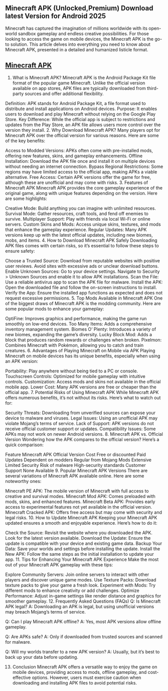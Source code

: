 ## Minecraft APK (Unlocked,Premium) Download latest Version for Android 2025


Minecraft has captured the imagination of millions worldwide with its open-world sandbox gameplay and endless creative possibilities. For those looking to access the game on mobile devices, the Minecraft APK is the go-to solution. This article delves into everything you need to know about Minecraft APK, presented in a detailed and humanized listicle format.

## [ Minecraft APK ](http://apktik.xyz/minecraft-apk-unlockedpremium-download-latest-version-for-android-2025/)

1. What is Minecraft APK?
Minecraft APK is the Android Package Kit file format of the popular game Minecraft. Unlike the official version available on app stores, APK files are typically downloaded from third-party sources and offer additional flexibility.

Definition: APK stands for Android Package Kit, a file format used to distribute and install applications on Android devices.
Purpose: It enables users to download and play Minecraft without relying on the Google Play Store.
Key Difference: While the official app is subject to restrictions and updates from the Play Store, an APK file allows users more control over the version they install.
2. Why Download Minecraft APK?
Many players opt for Minecraft APK over the official version for various reasons. Here are some of the key benefits:

Access to Modded Versions: APKs often come with pre-installed mods, offering new features, skins, and gameplay enhancements.
Offline Installation: Download the APK file once and install it on multiple devices without needing an internet connection.
Bypass Regional Restrictions: Some regions may have limited access to the official app, making APKs a viable alternative.
Free Access: Certain APK versions offer the game for free, although these are unofficial and may come with risks.
3. Features of Minecraft APK
Minecraft APK provides the core gameplay experience of the original game, along with unique features depending on the version. Here are some highlights:

Creative Mode: Build anything you can imagine with unlimited resources.
Survival Mode: Gather resources, craft tools, and fend off enemies to survive.
Multiplayer Support: Play with friends via local Wi-Fi or online servers.
Custom Skins and Mods: Access unique skins, textures, and mods that enhance the gameplay experience.
Regular Updates: Many APK versions keep up with the latest official updates, including new biomes, mobs, and items.
4. How to Download Minecraft APK Safely
Downloading APK files comes with certain risks, so it’s essential to follow these steps to ensure safety:

Choose a Trusted Source:
Download from reputable websites with positive user reviews.
Avoid sites with excessive ads or unclear download buttons.
Enable Unknown Sources:
Go to your device settings.
Navigate to Security > Unknown Sources and enable it to allow APK installations.
Scan the File:
Use a reliable antivirus app to scan the APK file for malware.
Install the APK:
Open the downloaded file and follow the on-screen instructions to install.
Verify the App:
Ensure the installed app functions as expected and does not request excessive permissions.
5. Top Mods Available in Minecraft APK
One of the biggest draws of Minecraft APK is the modding community. Here are some popular mods to enhance your gameplay:

OptiFine: Improves graphics and performance, making the game run smoothly on low-end devices.
Too Many Items: Adds a comprehensive inventory management system.
Biomes O’ Plenty: Introduces a variety of new biomes, expanding the game’s diversity.
Lucky Block Mod: Adds a block that produces random rewards or challenges when broken.
Pixelmon: Combines Minecraft with Pokémon, allowing you to catch and train creatures.
6. Advantages of Playing Minecraft on Mobile via APK
Playing Minecraft on mobile devices has its unique benefits, especially when using an APK version:

Portability: Play anywhere without being tied to a PC or console.
Touchscreen Controls: Optimized for mobile gameplay with intuitive controls.
Customization: Access mods and skins not available in the official mobile app.
Lower Cost: Many APK versions are free or cheaper than the official app.
7. Potential Risks of Using Minecraft APK
While Minecraft APK offers numerous benefits, it’s not without its risks. Here’s what to watch out for:

Security Threats: Downloading from unverified sources can expose your device to malware and viruses.
Legal Issues: Using an unofficial APK may violate Mojang’s terms of service.
Lack of Support: APK versions do not receive official customer support or updates.
Compatibility Issues: Some APKs may not work on newer Android versions.
8. Minecraft APK vs. Official Version
Wondering how the APK compares to the official version? Here’s a quick comparison:

Feature	Minecraft APK	Official Version
Cost	Free or discounted	Paid
Updates	Dependent on modders	Regular from Mojang
Mods	Extensive	Limited
Security	Risk of malware	High-security standards
Customer Support	None	Available
9. Popular Minecraft APK Versions
There are several variations of Minecraft APK available online. Here are some noteworthy ones:

Minecraft PE APK: The mobile version of Minecraft with full access to creative and survival modes.
Minecraft Mod APK: Comes preloaded with mods, skins, and enhanced features.
Minecraft Beta APK: Provides early access to experimental features not yet available in the official version.
Minecraft Cracked APK: Offers free access but may come with security and legal risks.
10. How to Update Minecraft APK
Keeping your Minecraft APK updated ensures a smooth and enjoyable experience. Here’s how to do it:

Check the Source:
Revisit the website where you downloaded the APK.
Look for the latest version available.
Download the Update:
Ensure the update is compatible with your device and existing game data.
Backup Your Data:
Save your worlds and settings before installing the update.
Install the New APK:
Follow the same steps as the initial installation to update your app.
11. Tips for Enhancing Your Minecraft APK Experience
Make the most out of your Minecraft APK gameplay with these tips:

Explore Community Servers: Join online servers to interact with other players and discover unique game modes.
Use Texture Packs: Download texture packs to give your game a fresh look.
Experiment with Mods: Try different mods to enhance creativity or add challenges.
Optimize Performance: Adjust in-game settings like render distance and graphics for smoother gameplay.
12. Frequently Asked Questions (FAQs)
Q: Is Minecraft APK legal? A: Downloading an APK is legal, but using unofficial versions may breach Mojang’s terms of service.

Q: Can I play Minecraft APK offline? A: Yes, most APK versions allow offline gameplay.

Q: Are APKs safe? A: Only if downloaded from trusted sources and scanned for malware.

Q: Will my worlds transfer to a new APK version? A: Usually, but it’s best to back up your data before updating.

13. Conclusion
Minecraft APK offers a versatile way to enjoy the game on mobile devices, providing access to mods, offline gameplay, and cost-effective options. However, users must exercise caution when downloading and installing APK files to avoid potential risks.
